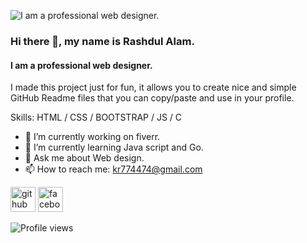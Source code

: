 ![I am a professional web designer.](https://scontent.fdac34-1.fna.fbcdn.net/v/t39.30808-6/304615209_3186353328298341_6495690471890936039_n.jpg?_nc_cat=110&ccb=1-7&_nc_sid=09cbfe&_nc_eui2=AeEarrgrkHs5kONiPVdf-fjCKdf6-YYogKkp1_r5hiiAqbJju8RP0mieNB-g-VqQEbtNVtMhJLB8R4MVthtn48cc&_nc_ohc=l8SCOURa8FUAX91j9FI&_nc_zt=23&_nc_ht=scontent.fdac34-1.fna&oh=00_AT8ViFNJxAvGgxTwJ9L7dqbKjgp_gJ3HOIp2xU-c2dfH9g&oe=6319A67E)

### Hi there 👋, my name is Rashdul Alam.
#### I am a professional web designer.


I made this project just for fun, it allows you to create nice and simple GitHub Readme files that you can copy/paste and use in your profile.

Skills: HTML / CSS / BOOTSTRAP / JS / C 

- 🔭 I’m currently working on fiverr. 
- 🌱 I’m currently learning Java script and Go. 
- 💬 Ask me about Web design. 
- 📫 How to reach me: kr774474@gmail.com 


[<img src='https://cdn.jsdelivr.net/npm/simple-icons@3.0.1/icons/github.svg' alt='github' height='40'>](https://github.com/https://github.com/webRanaa/webRana.git)  [<img src='https://cdn.jsdelivr.net/npm/simple-icons@3.0.1/icons/facebook.svg' alt='facebook' height='40'>](https://www.facebook.com/https://web.facebook.com/webranaa/)  

![Profile views](https://gpvc.arturio.dev/https://github.com/webRanaa/webRana.git)  
